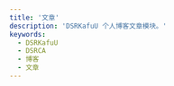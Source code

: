 ```yaml
---
title: '文章'
description: 'DSRKafuU 个人博客文章模块。'
keywords:
  - DSRKafuU
  - DSRCA
  - 博客
  - 文章
---
```

